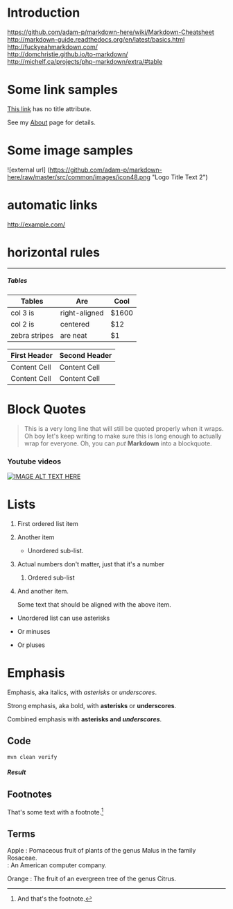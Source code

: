 # Introduction

<https://github.com/adam-p/markdown-here/wiki/Markdown-Cheatsheet>  
<http://markdown-guide.readthedocs.org/en/latest/basics.html>  
<http://fuckyeahmarkdown.com/>  
<http://domchristie.github.io/to-markdown/>  
<http://michelf.ca/projects/php-markdown/extra/#table>  

# Some link samples

[This link](http://example.net/) has no title attribute.

See my [About](/about/) page for details.   

# Some image samples

![external url] (https://github.com/adam-p/markdown-here/raw/master/src/common/images/icon48.png "Logo Title Text 2")

# automatic links

<http://example.com/>

# horizontal rules

***

##### Tables 

| Tables        | Are           | Cool  |
| ------------- |-------------- | ----- |
| col 3 is      | right-aligned | $1600 |
| col 2 is      | centered      |   $12 |
| zebra stripes | are neat      |    $1 |



| First Header  | Second Header |
| ------------- | ------------- |
| Content Cell  | Content Cell  |
| Content Cell  | Content Cell  |

# Block Quotes

> This is a very long line that will still be quoted properly when it wraps. Oh boy let's keep writing to make sure this is long enough to actually wrap for everyone. Oh, you can *put* **Markdown** into a blockquote. 


### Youtube videos

[![IMAGE ALT TEXT HERE](http://img.youtube.com/vi/YOUTUBE_VIDEO_ID_HERE/0.jpg)](http://www.youtube.com/watch?v=YOUTUBE_VIDEO_ID_HERE)

# Lists

1. First ordered list item
2. Another item
    * Unordered sub-list. 
1. Actual numbers don't matter, just that it's a number
    1. Ordered sub-list
4. And another item.  
   
   Some text that should be aligned with the above item.

* Unordered list can use asterisks
- Or minuses
+ Or pluses

# Emphasis

Emphasis, aka italics, with *asterisks* or _underscores_.

Strong emphasis, aka bold, with **asterisks** or __underscores__.

Combined emphasis with **asterisks and _underscores_**.

## Code

    mvn clean verify

##### Result

## Footnotes

That's some text with a footnote.[^1]

[^1]: And that's the footnote.

## Terms

Apple
:   Pomaceous fruit of plants of the genus Malus in 
    the family Rosaceae.  
:   An American computer company.  

Orange
:   The fruit of an evergreen tree of the genus Citrus.  


